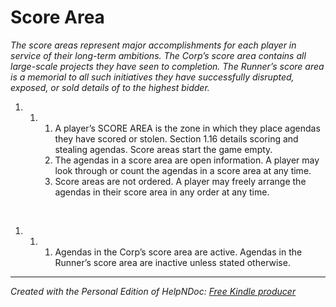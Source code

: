 # Score Area

*The score areas represent major accomplishments for each player in service of their long-term ambitions. The Corp’s score area contains all large-scale projects they have seen to completion. The Runner’s score area is a memorial to all such initiatives they have successfully disrupted, exposed, or sold details of to the highest bidder.*

1. &nbsp;
   1. &nbsp;
      1. A player’s SCORE AREA is the zone in which they place agendas they have scored or stolen. Section 1.16 details scoring and stealing agendas. Score areas start the game empty.
      1. The agendas in a score area are open information. A player may look through or count the agendas in a score area at any time.
      1. Score areas are not ordered. A player may freely arrange the agendas in their score area in any order at any time.

&nbsp;

1. &nbsp;
   1. &nbsp;
      1. Agendas in the Corp’s score area are active. Agendas in the Runner’s score area are inactive unless stated otherwise.

***
_Created with the Personal Edition of HelpNDoc: [Free Kindle producer](<https://www.helpndoc.com/feature-tour/create-ebooks-for-amazon-kindle>)_
